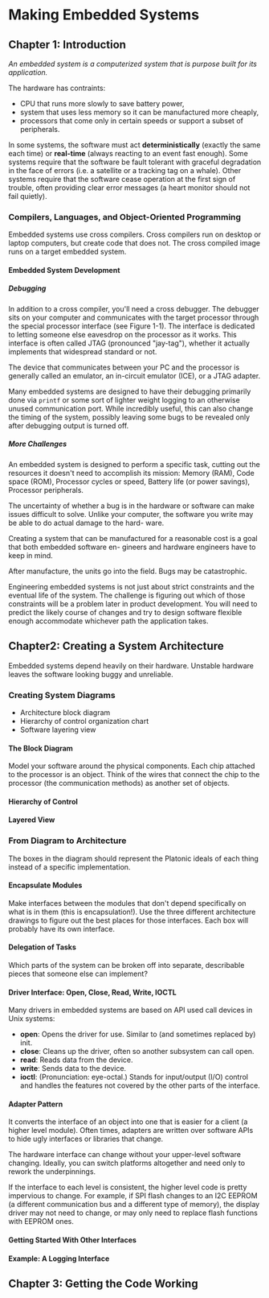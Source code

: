 
#  Making Embedded Systems

## Chapter 1: Introduction

*An embedded system is a computerized system that is purpose built for its application.*

The hardware has contraints:
- CPU that runs more slowly to save battery power,
- system that uses less memory so it can be manufactured more cheaply,
- processors that come only in certain speeds or support a subset of peripherals.

In some systems, the software must act **deterministically** (exactly the same each time) or **real-time** (always reacting to an event fast enough). Some systems require that the software be fault tolerant with graceful degradation in the face of errors (i.e. a satellite or a tracking tag on a whale). Other systems require that the software cease operation at the first sign of trouble, often providing clear error messages (a heart monitor should not fail quietly).

### Compilers, Languages, and Object-Oriented Programming

Embedded systems use cross compilers. Cross compilers run on desktop or laptop computers, but create code that does not. The cross compiled image runs on a target embedded system.

#### Embedded System Development

##### Debugging

In addition to a cross compiler, you'll need a cross debugger. The debugger sits on your computer and communicates with the target processor through the special processor interface (see Figure 1-1). The interface is dedicated to letting someone else eavesdrop on the processor as it works. This interface is often called JTAG (pronounced "jay-tag"), whether it actually implements that widespread standard or not.

The device that communicates between your PC and the processor is generally called an emulator, an in-circuit emulator (ICE), or a JTAG adapter.

Many embedded systems are designed to have their debugging primarily done via `printf` or some sort of lighter weight logging to an otherwise unused communication port. While incredibly useful, this can also change the timing of the system, possibly leaving some bugs to be revealed only after debugging output is turned off.

##### More Challenges

An embedded system is designed to perform a specific task, cutting out the resources it doesn't need to accomplish its mission: Memory (RAM), Code space (ROM), Processor cycles or speed, Battery life (or power savings), Processor peripherals.

The uncertainty of whether a bug is in the hardware or software can make issues difficult to solve. Unlike your computer, the software you write may be able to do actual damage to the hard- ware.

Creating a system that can be manufactured for a reasonable cost is a goal that both embedded software en- gineers and hardware engineers have to keep in mind.

After manufacture, the units go into the field. Bugs may be catastrophic.

Engineering embedded systems is not just about strict constraints and the eventual life of the system. The challenge is figuring out which of those constraints will be a problem later in product development. You will need to predict the likely course of changes and try to design software flexible enough accommodate whichever path the application takes.

## Chapter2: Creating a System Architecture

Embedded systems depend heavily on their hardware. Unstable hardware leaves the software looking buggy and unreliable.

### Creating System Diagrams

- Architecture block diagram
- Hierarchy of control organization chart
- Software layering view

#### The Block Diagram

Model your software around the physical components. Each chip attached to the processor is an object. Think of the wires that connect the chip to the processor (the communication methods) as another set of objects.

#### Hierarchy of Control

#### Layered View

### From Diagram to Architecture

The boxes in the diagram should represent the Platonic ideals of each thing instead of a specific implementation.

#### Encapsulate Modules

Make interfaces between the modules that don't depend specifically on what is in them (this is encapsulation!). Use the three different architecture drawings to figure out the best places for those interfaces. Each box will probably have its own interface.

#### Delegation of Tasks

Which parts of the system can be broken off into separate, describable pieces that someone else can implement?

#### Driver Interface: Open, Close, Read, Write, IOCTL

Many drivers in embedded systems are based on API used call devices in Unix systems:
- **open**: Opens the driver for use. Similar to (and sometimes replaced by) init.
- **close**: Cleans up the driver, often so another subsystem can call open.
- **read**: Reads data from the device.
- **write**: Sends data to the device.
- **ioctl**: (Pronunciation: eye-octal.) Stands for input/output (I/O) control and handles the features not covered by the other parts of the interface.

#### Adapter Pattern

It converts the interface of an object into one that is easier for a client (a higher level module). Often times, adapters are written over software APIs to hide ugly interfaces or libraries that change.

The hardware interface can change without your upper-level software changing. Ideally, you can switch platforms altogether and need only to rework the underpinnings.

If the interface to each level is consistent, the higher level code is pretty impervious to change. For example, if SPI flash changes to an I2C EEPROM (a different communication bus and a different type of memory), the display driver may not need to change, or may only need to replace flash functions with EEPROM ones.

#### Getting Started With Other Interfaces

#### Example: A Logging Interface

## Chapter 3: Getting the Code Working
